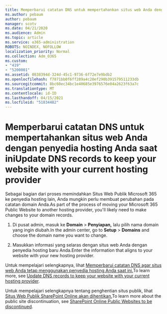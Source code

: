 ```yaml
---
title: Memperbarui catatan DNS untuk mempertahankan situs web Anda dengan penyedia hosting Anda saat ini
ms.author: pebaum
author: pebaum
manager: scotv
ms.date: 04/21/2020
ms.audience: Admin
ms.topic: article
ms.service: o365-administration
ROBOTS: NOINDEX, NOFOLLOW
localization_priority: Normal
ms.collection: Adm_O365
ms.custom:
- "419"
- "5200001"
ms.assetid: 0838394d-324d-45c1-9736-6f72e7e9bdb2
ms.openlocfilehash: f7871bb0f6ff289a4c20ef290b391579511233db
ms.sourcegitcommit: 8bc60ec34bc1e40685e3976576e04a2623f63a7c
ms.translationtype: MT
ms.contentlocale: id-ID
ms.lasthandoff: 04/15/2021
ms.locfileid: "51834482"
---
```

# <a name="update-dns-records-to-keep-your-website-with-your-current-hosting-provider"></a><span data-ttu-id="ad7a9-102">Memperbarui catatan DNS untuk mempertahankan situs web Anda dengan penyedia hosting Anda saat ini</span><span class="sxs-lookup"><span data-stu-id="ad7a9-102">Update DNS records to keep your website with your current hosting provider</span></span>

<span data-ttu-id="ad7a9-103">Sebagai bagian dari proses memindahkan Situs Web Publik Microsoft 365 ke penyedia hosting lain, Anda mungkin perlu membuat perubahan pada catatan domain Anda.</span><span class="sxs-lookup"><span data-stu-id="ad7a9-103">As part of the process of moving your Microsoft 365 Public Website to another hosting provider, you'll likely need to make changes to your domain records.</span></span>
  
1. <span data-ttu-id="ad7a9-104">Di pusat admin, masuk ke **Domain** \> **Penyiapan,** lalu pilih nama domain yang ingin diubah.</span><span class="sxs-lookup"><span data-stu-id="ad7a9-104">In the admin center, go to **Setup** \> **Domains** and choose the domain name you want to change.</span></span>

2. <span data-ttu-id="ad7a9-105">Masukkan informasi yang selaras dengan situs web Anda dengan penyedia hosting baru Anda.</span><span class="sxs-lookup"><span data-stu-id="ad7a9-105">Enter the information that aligns to your website with your new hosting provider.</span></span>

<span data-ttu-id="ad7a9-106">Untuk mempelajari selengkapnya, lihat [Memperbarui catatan DNS agar situs web Anda tetap menggunakan penyedia hosting Anda saat ini.](https://docs.microsoft.com/microsoft-365/admin/dns/update-dns-records-to-retain-current-hosting-provider?view=o365-worldwide)</span><span class="sxs-lookup"><span data-stu-id="ad7a9-106">To learn more, see [Update DNS records to keep your website with your current hosting provider](https://docs.microsoft.com/microsoft-365/admin/dns/update-dns-records-to-retain-current-hosting-provider?view=o365-worldwide).</span></span>
  
<span data-ttu-id="ad7a9-107">Untuk mempelajari selengkapnya tentang penghentian situs publik, lihat [Situs Web Publik SharePoint Online akan dihentikan.](https://support.office.com/article/sharepoint-online-public-websites-to-be-discontinued-e86bfd2f-5c7d-446f-a430-7cfcc0130916)</span><span class="sxs-lookup"><span data-stu-id="ad7a9-107">To learn more about the public site discontinuation, see [SharePoint Online Public Websites to be discontinued](https://support.office.com/article/sharepoint-online-public-websites-to-be-discontinued-e86bfd2f-5c7d-446f-a430-7cfcc0130916).</span></span>
